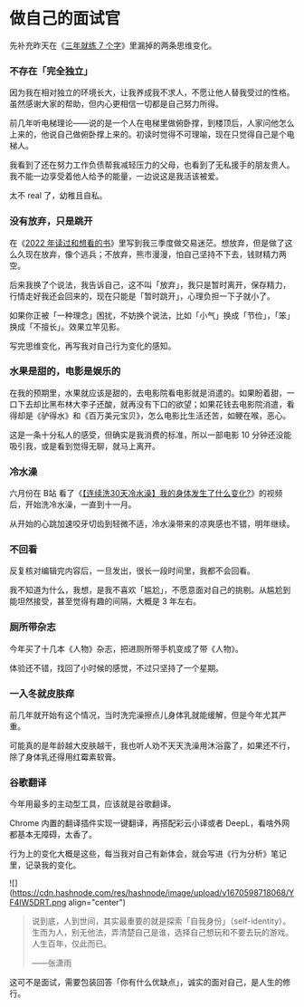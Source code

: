 # 做自己的面试官

先补充昨天在《[三年就练 7 个字](http://mp.weixin.qq.com/s?__biz=MzI3MzU5MDA1OQ==&mid=2247487257&idx=1&sn=57eccdc0a439287b688cfa57fc7ee329&chksm=eb21bd5ddc56344bb9b09b0c3f9e6577147bea35da0b4fca961586990933cf995008ce69eb1f&scene=21#wechat_redirect)》里漏掉的两条思维变化。

### **不存在「完全独立」**

因为我在相对独立的环境长大，让我养成我不求人，不愿让他人替我受过的性格。虽然感谢大家的帮助，但内心更相信一切都是自己努力所得。

前几年听电梯理论——说的是一个人在电梯里做俯卧撑，到楼顶后，人家问他怎么上来的，他说自己做俯卧撑上来的。初读时觉得不可理喻，现在只觉得自己是个电梯人。

我看到了还在努力工作负债帮我减轻压力的父母，也看到了无私援手的朋友贵人。我不能一边享受着他人给予的能量，一边说这是我活该被爱。

太不 real 了，幼稚且自私。

### **没有放弃，只是跳开**

在《[2022 年读过和想看的书](http://mp.weixin.qq.com/s?__biz=MzI3MzU5MDA1OQ==&mid=2247487210&idx=1&sn=d6fdb6d3dbb8b26ef5e769a7959c188f&chksm=eb21bcaedc5635b8d779d0fe2991767f0f8c7891d25d0e7a204c3944251271fe7c038097ba4e&scene=21#wechat_redirect)》里写到我三季度做交易迷茫。想放弃，但是做了这么久现在放弃，像个逃兵；不放弃，熊市漫漫，怕自己坚持不下去，钱财精力两空。

后来我换了个说法，我告诉自己，这不叫「放弃」，我只是暂时离开，保存精力，行情走好我还会回来的，现在只能是「暂时跳开」，心理负担一下子就小了。

如果你正被「一种理念」困扰，不妨换个说法，比如「小气」换成「节俭」，「笨」换成「不擅长」。效果立竿见影。

写完思维变化，再写我对自己行为变化的感知。

### **水果是甜的，电影是娱乐的**

在我的预期里，水果就应该是甜的，去电影院看电影就是消遣的。如果盼着甜，一口下去却比黑布林大李子还酸，就再没有下口的欲望；如果花钱去电影院消遣，看得却是《驴得水》和《百万美元宝贝》，怎么电影比生活还苦，如鲠在喉，恶心。

这是一条十分私人的感受，但确实是我消费的标准，所以一部电影 10 分钟还没能吸引我，或是看到觉得无聊，就马上离开。

### **冷水澡**

六月份在 B站 看了《[【连续洗30天冷水澡】我的身体发生了什么变化?](https://www.bilibili.com/video/BV1F5411R7jb/)》的视频后，开始洗冷水澡，一直到十一月。

从开始的心跳加速咬牙切齿到轻微不适，冷水澡带来的凉爽感也不错，明年继续。

### **不回看**

反复核对编辑完内容后，一旦发出，很长一段时间里，我都不会回看。

我不知道为什么，我想，是我不喜欢「尴尬」，不愿意面对自己的挑剔。从尴尬到能坦然接受，甚至觉得有趣的间隔，大概是 3 年左右。

### **厕所带杂志**

今年买了十几本《人物》杂志，把进厕所带手机变成了带《人物》。

体验还不错，找回了小时候的感觉，不过只坚持了一个星期。

### **一入冬就皮肤痒**

前几年就开始有这个情况，当时洗完澡擦点儿身体乳就能缓解，但是今年尤其严重。

可能真的是年龄越大皮肤越干，我也听人劝不天天洗澡用沐浴露了，如果还不行，除了身体乳还得用红霉素软膏。

### **谷歌翻译**

今年用最多的主动型工具，应该就是谷歌翻译。

Chrome 内置的翻译插件实现一键翻译，再搭配彩云小译或者 DeepL，看啥外网都基本无障碍，太香了。

行为上的变化大概是这些，每当我对自己有新体会，就会写进《行为分析》笔记里，记录我的变化。

![](https://cdn.hashnode.com/res/hashnode/image/upload/v1670598718068/YF4IW5DRT.png align="center")

> 说到底，人到世间，其实最重要的就是探索「自我身份」（self-identity）。生而为人，别无他法，弄清楚自己是谁，选择自己想玩和不要去玩的游戏。人生百年，仅此而已。
> 
> ——张潇雨

这可不是面试，需要包装回答「你有什么优缺点」，诚实的面对自己，是人生的修行。